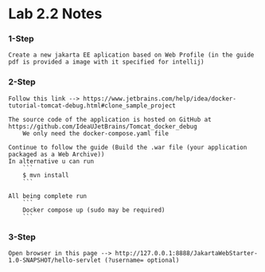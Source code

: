 # Lab 2.2 Notes

### 1-Step
    Create a new jakarta EE aplication based on Web Profile (in the guide pdf is provided a image with it specified for intellij)

### 2-Step
    Follow this link --> https://www.jetbrains.com/help/idea/docker-tutorial-tomcat-debug.html#clone_sample_project

    The source code of the application is hosted on GitHub at https://github.com/IdeaUJetBrains/Tomcat_docker_debug
        We only need the docker-compose.yaml file

    Continue to follow the guide (Build the .war file (your application packaged as a Web Archive))
    In alternative u can run
        ```
        $ mvn install
        ```
        
    All being complete run 
        ```
        Docker compose up (sudo may be required)
        ```

### 3-Step
    Open browser in this page --> http://127.0.0.1:8888/JakartaWebStarter-1.0-SNAPSHOT/hello-servlet (?username= optional)

